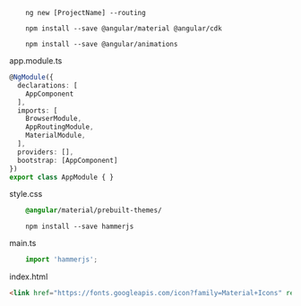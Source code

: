 ```
    ng new [ProjectName] --routing
```

```
    npm install --save @angular/material @angular/cdk
```

```
    npm install --save @angular/animations
```

app.module.ts

```ts
@NgModule({
  declarations: [
    AppComponent
  ],
  imports: [
    BrowserModule,
    AppRoutingModule,
    MaterialModule,
  ],
  providers: [],
  bootstrap: [AppComponent]
})
export class AppModule { }
```

style.css

```css 
    @angular/material/prebuilt-themes/
```

```
    npm install --save hammerjs
```


main.ts

```ts
    import 'hammerjs';
```

index.html

```html
<link href="https://fonts.googleapis.com/icon?family=Material+Icons" rel="stylesheet">
```